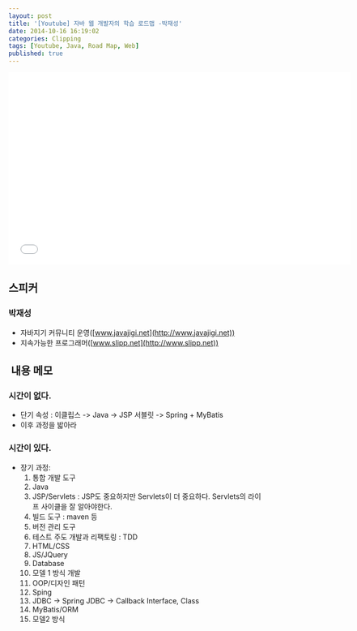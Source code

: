 ```yaml
---
layout: post
title: '[Youtube] 자바 웹 개발자의 학습 로드맵 -박재성'
date: 2014-10-16 16:19:02
categories: Clipping
tags: [Youtube, Java, Road Map, Web]
published: true
---
```


<iframe width="676" height="380" src="//www.youtube.com/embed/3mgMwObtaQ0" frameborder="0" allowfullscreen="allowfullscreen"></iframe>

## 스피커

### 박재성

* 자바지기 커뮤니티 운영([www.javajigi.net](http://www.javajigi.net))
* 지속가능한 프로그래머([www.slipp.net](http://www.slipp.net))

##  내용 메모

### 시간이 없다.
* 단기 속성 : 이클립스 -> Java -> JSP 서블릿 -> Spring + MyBatis
* 이후 과정을 밟아라

### 시간이 있다.

* 장기 과정:
  1. 통합 개발 도구
  2. Java
  3. JSP/Servlets : JSP도 중요하지만 Servlets이 더 중요하다. Servlets의 라이프 사이클을 잘 알아야한다.
  4. 빌드 도구 : maven 등
  5. 버전 관리 도구
  6. 테스트 주도 개발과 리팩토링 : TDD
  7. HTML/CSS
  8. JS/JQuery
  9. Database
  10. 모델 1 방식 개발
  11. OOP/디자인 패턴
  12. Sping
  13. JDBC -> Spring JDBC -> Callback Interface, Class
  14. MyBatis/ORM
  15. 모델2 방식





